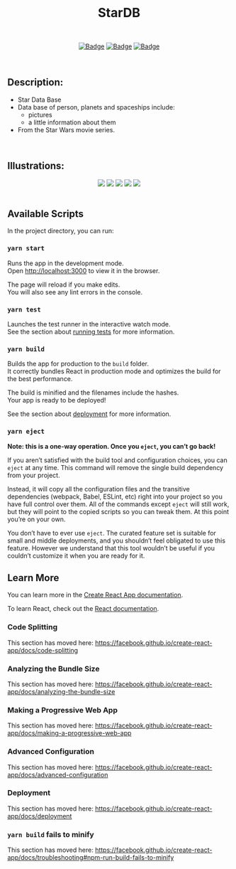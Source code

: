 <br>

<div align="center">
  
  <h1> StarDB </h1>
  
  <br>

  [![Badge](https://img.shields.io/badge/Uses-ReactJS-success.svg?style=flat-square)](1)
  [![Badge](https://img.shields.io/badge/Open-Source-important.svg?style=flat-square)](1)
  [![Badge](https://img.shields.io/badge/Made_with-Love-ff69b4.svg?style=flat-square)](1)

  <br>

</div>

## Description:
-    Star Data Base
-    Data base of person, planets and spaceships include:
      * pictures
      * a little information about them
-    From the Star Wars movie series.

<br>

## Illustrations:

<div align="center">
  
  <img src="https://github.com/Ythosa/stardb/blob/master/assets/welcome-page.png">
    
  <img src="https://github.com/Ythosa/stardb/blob/master/assets/person.png">
    
  <img src="https://github.com/Ythosa/stardb/blob/master/assets/planets.png">
    
  <img src="https://github.com/Ythosa/stardb/blob/master/assets/starships-page.png">
    
  <img src="https://github.com/Ythosa/stardb/blob/master/assets/starships.png">
  
</div>

<br>

## Available Scripts

In the project directory, you can run:

### `yarn start`

Runs the app in the development mode.<br />
Open [http://localhost:3000](http://localhost:3000) to view it in the browser.

The page will reload if you make edits.<br />
You will also see any lint errors in the console.

### `yarn test`

Launches the test runner in the interactive watch mode.<br />
See the section about [running tests](https://facebook.github.io/create-react-app/docs/running-tests) for more information.

### `yarn build`

Builds the app for production to the `build` folder.<br />
It correctly bundles React in production mode and optimizes the build for the best performance.

The build is minified and the filenames include the hashes.<br />
Your app is ready to be deployed!

See the section about [deployment](https://facebook.github.io/create-react-app/docs/deployment) for more information.

### `yarn eject`

**Note: this is a one-way operation. Once you `eject`, you can’t go back!**

If you aren’t satisfied with the build tool and configuration choices, you can `eject` at any time. This command will remove the single build dependency from your project.

Instead, it will copy all the configuration files and the transitive dependencies (webpack, Babel, ESLint, etc) right into your project so you have full control over them. All of the commands except `eject` will still work, but they will point to the copied scripts so you can tweak them. At this point you’re on your own.

You don’t have to ever use `eject`. The curated feature set is suitable for small and middle deployments, and you shouldn’t feel obligated to use this feature. However we understand that this tool wouldn’t be useful if you couldn’t customize it when you are ready for it.

## Learn More

You can learn more in the [Create React App documentation](https://facebook.github.io/create-react-app/docs/getting-started).

To learn React, check out the [React documentation](https://reactjs.org/).

### Code Splitting

This section has moved here: https://facebook.github.io/create-react-app/docs/code-splitting

### Analyzing the Bundle Size

This section has moved here: https://facebook.github.io/create-react-app/docs/analyzing-the-bundle-size

### Making a Progressive Web App

This section has moved here: https://facebook.github.io/create-react-app/docs/making-a-progressive-web-app

### Advanced Configuration

This section has moved here: https://facebook.github.io/create-react-app/docs/advanced-configuration

### Deployment

This section has moved here: https://facebook.github.io/create-react-app/docs/deployment

### `yarn build` fails to minify

This section has moved here: https://facebook.github.io/create-react-app/docs/troubleshooting#npm-run-build-fails-to-minify